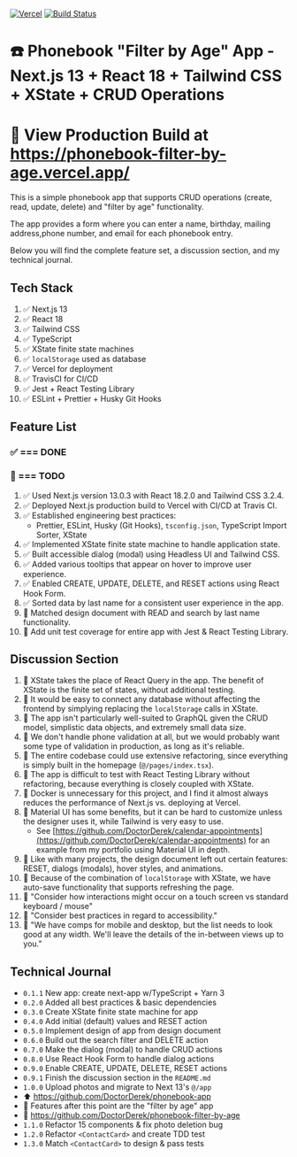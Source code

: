 [![Vercel](https://therealsujitk-vercel-badge.vercel.app/?app=phonebook-filter-by-age)](https://phonebook-filter-by-age.vercel.app/) [![Build Status](https://app.travis-ci.com/DoctorDerek/phonebook-filter-by-age.svg?token=TMyceqi9yYWX3rDHdqVD&branch=main)](https://app.travis-ci.com/DoctorDerek/phonebook-filter-by-age)

# ☎️ Phonebook "Filter by Age" App - Next.js 13 + React 18 + Tailwind CSS + XState + CRUD Operations

# 👀 View Production Build at https://phonebook-filter-by-age.vercel.app/

This is a simple phonebook app that supports CRUD operations (create, read, update, delete) and "filter by age" functionality.

The app provides a form where you can enter a name, birthday, mailing address,phone number, and email for each phonebook entry.

Below you will find the complete feature set, a discussion section, and my technical journal.

## Tech Stack

1. ✅ Next.js 13
1. ✅ React 18
1. ✅ Tailwind CSS
1. ✅ TypeScript
1. ✅ XState finite state machines
1. ✅ `localStorage` used as database
1. ✅ Vercel for deployment
1. ✅ TravisCI for CI/CD
1. ✅ Jest + React Testing Library
1. ✅ ESLint + Prettier + Husky Git Hooks

## Feature List

### ✅ === DONE

### 🌠 === TODO

1. ✅ Used Next.js version 13.0.3 with React 18.2.0 and Tailwind CSS 3.2.4.
1. ✅ Deployed Next.js production build to Vercel with CI/CD at Travis CI.
1. ✅ Established engineering best practices:
   - Prettier, ESLint, Husky (Git Hooks), `tsconfig.json`, TypeScript Import Sorter, XState
1. ✅ Implemented XState finite state machine to handle application state.
1. ✅ Built accessible dialog (modal) using Headless UI and Tailwind CSS.
1. ✅ Added various tooltips that appear on hover to improve user experience.
1. ✅ Enabled CREATE, UPDATE, DELETE, and RESET actions using React Hook Form.
1. ✅ Sorted data by last name for a consistent user experience in the app.
1. 🌠 Matched design document with READ and search by last name functionality.
1. 🌠 Add unit test coverage for entire app with Jest & React Testing Library.

## Discussion Section

1. 🌠 XState takes the place of React Query in the app. The benefit of XState is the finite set of states, without additional testing.
2. 🌠 It would be easy to connect any database without affecting the frontend by simplying replacing the `localStorage` calls in XState.
3. 🌠 The app isn't particularly well-suited to GraphQL given the CRUD model, simplistic data objects, and extremely small data size.
4. 🌠 We don't handle phone validation at all, but we would probably want some type of validation in production, as long as it's reliable.
5. 🌠 The entire codebase could use extensive refactoring, since everything is simply built in the homepage (`@/pages/index.tsx`).
6. 🌠 The app is difficult to test with React Testing Library without refactoring, because everything is closely coupled with XState.
7. 🌠 Docker is unnecessary for this project, and I find it almost always reduces the performance of Next.js vs. deploying at Vercel.
8. 🌠 Material UI has some benefits, but it can be hard to customize unless the designer uses it, while Tailwind is very easy to use.
   - See [https://github.com/DoctorDerek/calendar-appointments](https://github.com/DoctorDerek/calendar-appointments) for an example from my portfolio using Material UI in depth.
9. 🌠 Like with many projects, the design document left out certain features: RESET, dialogs (modals), hover styles, and animations.
10. 🌠 Because of the combination of `localStorage` with XState, we have auto-save functionality that supports refreshing the page.
11. 🌠 "Consider how interactions might occur on a touch screen vs standard keyboard / mouse"
12. 🌠 "Consider best practices in regard to accessibility."
13. 🌠 "We have comps for mobile and desktop, but the list needs to look good at any width. We'll leave the details of the in-between views up to you."

## Technical Journal

- `0.1.1` New app: create next-app w/TypeScript + Yarn 3
- `0.2.0` Added all best practices & basic dependencies
- `0.3.0` Create XState finite state machine for app
- `0.4.0` Add initial (default) values and RESET action
- `0.5.0` Implement design of app from design document
- `0.6.0` Build out the search filter and DELETE action
- `0.7.0` Make the dialog (modal) to handle CRUD actions
- `0.8.0` Use React Hook Form to handle dialog actions
- `0.9.0` Enable CREATE, UPDATE, DELETE, RESET actions
- `0.9.1` Finish the discussion section in the `README.md`
- `1.0.0` Upload photos and migrate to Next 13's `@/app`
- ⬆️ https://github.com/DoctorDerek/phonebook-app
- 🧠 Features after this point are the "filter by age" app
- 🔽 https://github.com/DoctorDerek/phonebook-filter-by-age
- `1.1.0` Refactor 15 components & fix photo deletion bug
- `1.2.0` Refactor `<ContactCard>` and create TDD test
- `1.3.0` Match `<ContactCard>` to design & pass tests
